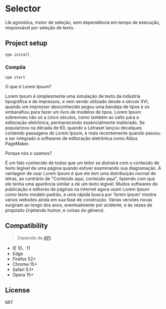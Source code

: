 # Selector



Lib agnóstica, motor de seleção, sem dependência em tempo de execução, responsável por seleção de texto.

## Project setup
```
npm install
```

### Compila
```
npm start
```


O que é Lorem Ipsum?

Lorem Ipsum é simplesmente uma simulação de texto da indústria tipográfica e de impressos, e vem sendo utilizado desde o século XVI, quando um impressor desconhecido pegou uma bandeja de tipos e os embaralhou para fazer um livro de modelos de tipos. Lorem Ipsum sobreviveu não só a cinco séculos, como também ao salto para a editoração eletrônica, permanecendo essencialmente inalterado. Se popularizou na década de 60, quando a Letraset lançou decalques contendo passagens de Lorem Ipsum, e mais recentemente quando passou a ser integrado a softwares de editoração eletrônica como Aldus PageMaker.

Porque nós o usamos?

É um fato conhecido de todos que um leitor se distrairá com o conteúdo de texto legível de uma página quando estiver examinando sua diagramação. A vantagem de usar Lorem Ipsum é que ele tem uma distribuição normal de letras, ao contrário de "Conteúdo aqui, conteúdo aqui", fazendo com que ele tenha uma aparência similar a de um texto legível. Muitos softwares de publicação e editores de páginas na internet agora usam Lorem Ipsum como texto-modelo padrão, e uma rápida busca por 'lorem ipsum' mostra vários websites ainda em sua fase de construção. Várias versões novas surgiram ao longo dos anos, eventualmente por acidente, e às vezes de propósito (injetando humor, e coisas do gênero).



## Compatibility

> Depende da [API](https://caniuse.com/#search=selection%20api).

- IE 10、11
- Edge
- Firefox 52+
- Chrome 15+
- Safari 5.1+
- Opera 15+

## License

MIT


